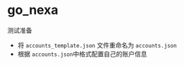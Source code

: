 # go_nexa

测试准备
* 将 `accounts_template.json` 文件重命名为 `accounts.json`
* 根据 `accounts.json`中格式配置自己的账户信息

